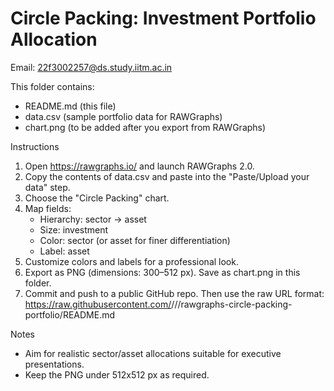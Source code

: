 # Circle Packing: Investment Portfolio Allocation

Email: 22f3002257@ds.study.iitm.ac.in

This folder contains:
- README.md (this file)
- data.csv (sample portfolio data for RAWGraphs)
- chart.png (to be added after you export from RAWGraphs)

Instructions
1) Open https://rawgraphs.io/ and launch RAWGraphs 2.0.
2) Copy the contents of data.csv and paste into the "Paste/Upload your data" step.
3) Choose the "Circle Packing" chart.
4) Map fields:
   - Hierarchy: sector → asset
   - Size: investment
   - Color: sector (or asset for finer differentiation)
   - Label: asset
5) Customize colors and labels for a professional look.
6) Export as PNG (dimensions: 300–512 px). Save as chart.png in this folder.
7) Commit and push to a public GitHub repo. Then use the raw URL format:
   https://raw.githubusercontent.com/<username>/<repo>/<branch>/rawgraphs-circle-packing-portfolio/README.md

Notes
- Aim for realistic sector/asset allocations suitable for executive presentations.
- Keep the PNG under 512x512 px as required.
